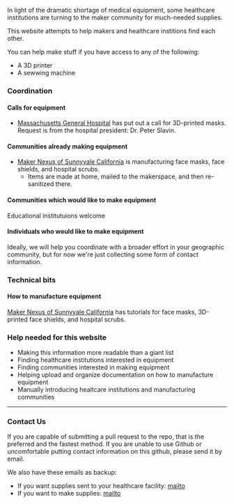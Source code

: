 In light of the dramatic shortage of medical equipment, some healthcare institutions are turning to the maker community for much-needed supplies.

This website attempts to help makers and healthcare institions find each other.

You can help make stuff if you have access to any of the following:
* A 3D printer
* A sewwing machine

### Coordination

#### Calls for equipment
* [Massachusetts General Hospital](https://www.nbcboston.com/news/coronavirus/mgh-desperately-needs-supplies-president-says/2094292/) has put out a call for 3D-printed masks. Request is from the hospital president: Dr. Peter Slavin. 

#### Communities already making equipment
* [Maker Nexus of Sunnyvale California](http://makernexuswiki.com/index.php?title=MN_COVID_Response) is manufacturing face masks, face shields, and hospital scrubs.
  * Items are made at home, mailed to the makerspace, and then re-sanitized there.

#### Communities which would like to make equipment
Educational institutuions welcome

#### Individuals who would like to make equipment
Ideally, we will help you coordinate with a broader effort in your geographic community, but for now we're just collecting some form of contact information.

### Technical bits

#### How to manufacture equipment
[Maker Nexus of Sunnyvale California](http://makernexuswiki.com/index.php?title=MN_COVID_Response) has tutorials for face masks, 3D-printed face shields, and hospital scrubs.

### Help needed for this website
* Making this information more readable than a giant list
* Finding healthcare institutions interested in equipment
* Finding communities interested in making equipment
* Helping upload and organize documentation on how to manufacture equipment
* Manually introducing healtcare institutions and manufacturing communities

 ***
### Contact Us
If you are capable of submitting a pull request to the repo, that is the preferred and the fastest method. If you are unable to use Github or uncomfortable putting contact information on this github, please send it by email. 

We also have these emails as backup:
+ If you want supplies sent to your healthcare facility: [mailto](healthcare@lifemaker.org)
+ If you want to make supplies: [mailto](makers@lifemaker.org)

